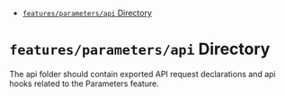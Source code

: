 <!-- START doctoc generated TOC please keep comment here to allow auto update -->
<!-- DON'T EDIT THIS SECTION, INSTEAD RE-RUN doctoc TO UPDATE -->

- [`features/parameters/api` Directory](#featuresparametersapi-directory)

<!-- END doctoc generated TOC please keep comment here to allow auto update -->

# `features/parameters/api` Directory

The api folder should contain exported API request declarations and api hooks related to the Parameters feature.
